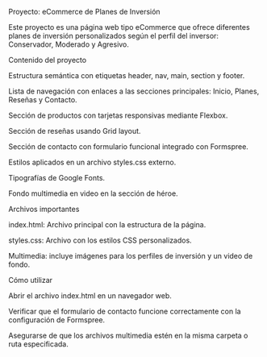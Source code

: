 Proyecto: eCommerce de Planes de Inversión

Este proyecto es una página web tipo eCommerce que ofrece diferentes planes de inversión personalizados según el perfil del inversor: Conservador, Moderado y Agresivo.

Contenido del proyecto

Estructura semántica con etiquetas header, nav, main, section y footer.

Lista de navegación con enlaces a las secciones principales: Inicio, Planes, Reseñas y Contacto.

Sección de productos con tarjetas responsivas mediante Flexbox.

Sección de reseñas usando Grid layout.

Sección de contacto con formulario funcional integrado con Formspree.

Estilos aplicados en un archivo styles.css externo.

Tipografías de Google Fonts.

Fondo multimedia en video en la sección de héroe.

Archivos importantes

index.html: Archivo principal con la estructura de la página.

styles.css: Archivo con los estilos CSS personalizados.

Multimedia: incluye imágenes para los perfiles de inversión y un video de fondo.

Cómo utilizar

Abrir el archivo index.html en un navegador web.

Verificar que el formulario de contacto funcione correctamente con la configuración de Formspree.

Asegurarse de que los archivos multimedia estén en la misma carpeta o ruta especificada.
